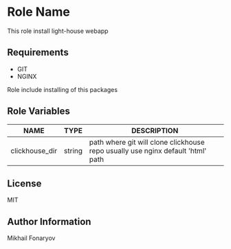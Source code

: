 Role Name
=========

This role install light-house webapp

Requirements
------------

- GIT
- NGINX

Role include installing of this packages

Role Variables
--------------

| NAME           | TYPE   | DESCRIPTION                                                                     |
|----------------|--------|---------------------------------------------------------------------------------|
| clickhouse_dir | string | path where git will clone clickhouse repo usually use nginx default 'html' path |

License
-------

MIT

Author Information
------------------

Mikhail Fonaryov
